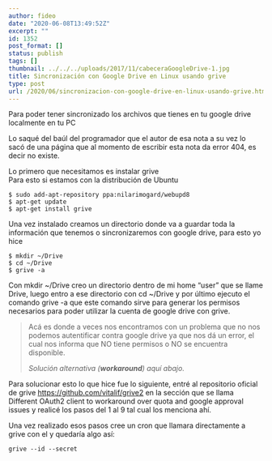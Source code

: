 ```yaml
---
author: fideo
date: "2020-06-08T13:49:52Z"
excerpt: ""
id: 1352
post_format: []
status: publish
tags: []
thumbnail: ../../../uploads/2017/11/cabeceraGoogleDrive-1.jpg
title: Sincronización con Google Drive en Linux usando grive
type: post
url: /2020/06/sincronizacion-con-google-drive-en-linux-usando-grive.html
---
```


Para poder tener sincronizado los archivos que tienes en tu google drive localmente en tu PC

Lo saqué del baúl del programador que el autor de esa nota a su vez lo sacó de una página que al momento de escribir esta nota da error 404, es decir no existe.

Lo primero que necesitamos es instalar grive  
Para esto si estamos con la distribución de Ubuntu

```
$ sudo add-apt-repository ppa:nilarimogard/webupd8
$ apt-get update
$ apt-get install grive
```

Una vez instalado creamos un directorio donde va a guardar toda la información que tenemos o sincronizaremos con google drive, para esto yo hice

```
$ mkdir ~/Drive
$ cd ~/Drive
$ grive -a
```

Con mkdir ~/Drive creo un directorio dentro de mi home “user” que se llame Drive, luego entro a ese directorio con cd ~/Drive y por último ejecuto el comando grive -a que este comando sirve para generar los permisos necesarios para poder utilizar la cuenta de google drive con grive.

> Acá es donde a veces nos encontramos con un problema que no nos podemos autentificar contra google drive ya que nos dá un error, el cual nos informa que NO tiene permisos o NO se encuentra disponible.
> 
> <cite>Solución alternativa (***workaround***) aquí abajo.</cite>

Para solucionar esto lo que hice fue lo siguiente, entré al repositorio oficial de grive <https://github.com/vitalif/grive2> en la sección que se llama Different OAuth2 client to workaround over quota and google approval issues y realicé los pasos del 1 al 9 tal cual los menciona ahí.

Una vez realizado esos pasos cree un cron que llamara directamente a grive con el y quedaría algo así:

```
grive --id --secret
```
